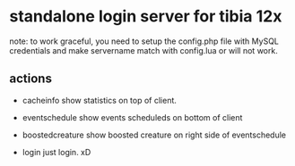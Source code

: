 # standalone login server for tibia 12x

note: to work graceful, you need to setup the config.php file with MySQL credentials and make servername match with config.lua or will not work.

## actions
- cacheinfo
    show statistics on top of client.

- eventschedule
    show events scheduleds on bottom of client

- boostedcreature
    show boosted creature on right side of eventschedule

- login
    just login. xD
